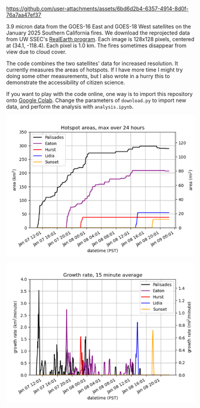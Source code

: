

https://github.com/user-attachments/assets/6bd6d2b4-6357-4914-8d0f-76a7aa47ef37



3.9 micron data from the GOES-16 East and GOES-18 West satellites on the January 2025 Southern California fires.
We download the reprojected data from UW SSEC's [RealEarth program](https://realearth.ssec.wisc.edu/).
Each image is 128x128 pixels, centered at (34.1, -118.4). Each pixel is 1.0 km.
The fires sometimes disappear from view due to cloud cover.

The code combines the two satellites' data for increased resolution.
It currently measures the areas of hotspots. 
If I have more time I might try doing some other measurements,
but I also wrote in a hurry this to demonstrate the accessibility of citizen science.

If you want to play with the code online,
one way is to import this repository onto [Google Colab](https://colab.research.google.com/).
Change the parameters of `download.py` to import new data,
and perform the analysis with `analysis.ipynb`.

![area](area.png)

![speed](speed.png)
